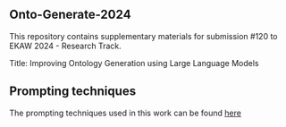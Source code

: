 ## Onto-Generate-2024
This repository contains supplementary materials for submission #120 to EKAW 2024 - Research Track.  

Title: Improving Ontology Generation using Large Language Models


## Prompting techniques
The prompting techniques used in this work can be found [here](/PromptingTechniques)
